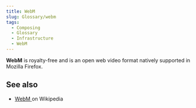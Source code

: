```yaml
---
title: WebM
slug: Glossary/webm
tags:
  - Composing
  - Glossary
  - Infrastructure
  - WebM
---
```

**WebM** is royalty-free and is an open web video format natively supported in Mozilla Firefox.

## See also

- [WebM ](https://en.wikipedia.org/wiki/WebM)on Wikipedia
